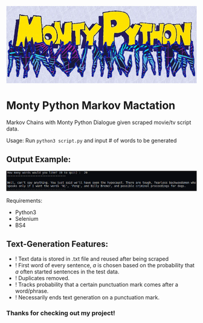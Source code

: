![HeaderImage](header.jpg)
# Monty Python Markov Mactation

Markov Chains with Monty Python Dialogue given scraped movie/tv script data.

Usage: Run ``` python3 script.py ``` and input # of words to be generated

## Output Example:

![ExampleOutput](outex.png)

Requirements:
- Python3
- Selenium
- BS4

## Text-Generation Features:
- ! Text data is stored in .txt file and reused after being scraped
- ! First word of every sentence, *a* is chosen based on the probability that *a* often started sentences in the test data.
- ! Duplicates removed.
- ! Tracks probability that a certain punctuation mark comes after a word/phrase.
- ! Necessarily ends text generation on a punctuation mark.

### Thanks for checking out my project! 
